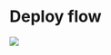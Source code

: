 # Deploy flow

![](https://travis-ci.org/itspoma/deploy-github-release-with-dockerhub-to-azure.svg?branch=master)